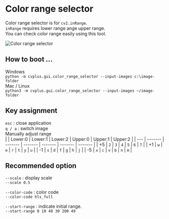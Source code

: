 # Color range selector

Color range selector is for ```cv2.inRange```.  
```inRange``` requires lower range ange upper range.  
You can check color range easily using this tool.  

![Color range selector](img/gui_color_range_selector_001.jpg)

## How to boot ...

Windows  
```python -m cvplus.gui.color_range_selector --input-images c:\image-folder```  
Mac / Linux  
```python3 -m cvplus.gui.color_range_selector --input-images ~/image-folder```  

## Key assignment  

```esc``` : close application  
```q / a``` : switch image  
Manually adjust range  
|     | Lower:0 | Lower:1 | Lower:2 | Upper:0 | Upper:1 | Upper:2 | 
| --- | ------- | ------- | ------- | ------- | ------- | ------- | 
| +5  | ```2```       | ```3```       | ```4```       | ```5```       | ```6```       | ```7```       | 
| +1  | ```w```       | ```e```       | ```r```       | ```t```       | ```y```       | ```u```       | 
| -1  | ```s```       | ```d```       | ```f```       | ```g```       | ```h```       |  ```j```       |
| -5  | ```x```       | ```c```       | ```v```       | ```b```       | ```n```       | ```m```       | 


## Recommended option  
```--scale``` : display scale  
```--scale 0.5```  

```--color-code``` : color code  
```--color-code hls_full```

```--start-range``` : indicate initial range.   
  ```--start-range 0 10 40 30 200 49```  
